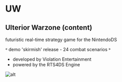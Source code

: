 # UW
## Ulterior Warzone  (content)
futuristic real-time strategy game for the NintendoDS

˂ demo 'skirmish' release - 24 combat scenarios ˃   
 - developed by Violation Entertainment
 - powered by the RTS4DS Engine   
      
	  
![alt](https://www.violationentertainment.com/img/g_uw/UW_100128.jpg "image")
